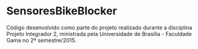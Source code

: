 # SensoresBikeBlocker
Código desenvolvido como parte do projeto realizado durante a disciplina Projeto Integrador 2, ministrada pela Universidade de Brasília - Faculdade Gama no 2º semestre/2015.

